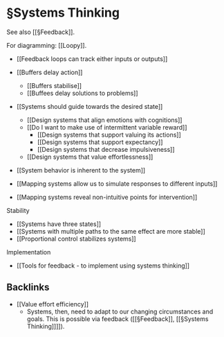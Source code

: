 # §Systems Thinking
See also [[§Feedback]]. 

For diagramming: [[Loopy]].

* [[Feedback loops can track either inputs or outputs]]
* [[Buffers delay action]]
	* [[Buffers stabilise]]
	* [[Buffees delay solutions to problems]]


* [[Systems should guide towards the desired state]]
	* [[Design systems that align emotions with cognitions]]
	* [[Do I want to make use of intermittent variable reward]]
		* [[Design systems that support valuing its actions]]
		* [[Design systems that support expectancy]]
		* [[Design systems that decrease impulsiveness]]
	* [[Design systems that value effortlessness]]

* [[System behavior is inherent to the system]]

* [[Mapping systems allow us to simulate responses to different inputs]]
* [[Mapping systems reveal non-intuitive points for intervention]]

Stability
* [[Systems have three states]]
* [[Systems with multiple paths to the same effect are more stable]]
* [[Proportional control stabilizes systems]]


Implementation
* [[Tools for feedback - to implement using systems thinking]]

## Backlinks
* [[Value effort efficiency]]
	* Systems, then, need to adapt to our changing circumstances and goals. This is possible via feedback ([[§Feedback]], [[§Systems Thinking]]]]).

<!-- {BearID:CC667A27-55D9-4924-810F-E764066AA0CF-59428-000044A9ECD3F119} -->
